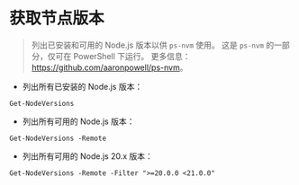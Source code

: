 # 获取节点版本

> 列出已安装和可用的 Node.js 版本以供 `ps-nvm` 使用。
> 这是 `ps-nvm` 的一部分，仅可在 PowerShell 下运行。
> 更多信息：<https://github.com/aaronpowell/ps-nvm>。

- 列出所有已安装的 Node.js 版本：

`Get-NodeVersions`

- 列出所有可用的 Node.js 版本：

`Get-NodeVersions -Remote`

- 列出所有可用的 Node.js 20.x 版本：

`Get-NodeVersions -Remote -Filter ">=20.0.0 <21.0.0"`